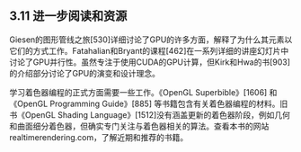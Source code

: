 ## 3.11 进一步阅读和资源

Giesen的图形管线之旅[530]详细讨论了GPU的许多方面，解释了为什么其元素以它们的方式工作。Fatahalian和Bryant的课程[462]在一系列详细的讲座幻灯片中讨论了GPU并行性。虽然专注于使用CUDA的GPU计算，但Kirk和Hwa的书[903]的介绍部分讨论了GPU的演变和设计理念。

学习着色器编程的正式方面需要一些工作。《OpenGL Superbible》[1606] 和《OpenGL Programming Guide》[885] 等书籍包含有关着色器编程的材料。旧书《OpenGL Shading Language》[1512]没有涵盖更新的着色器阶段，例如几何和曲面细分着色器，但确实专门关注与着色器相关的算法。查看本书的网站 realtimerendering.com，了解近期和推荐的书籍。
